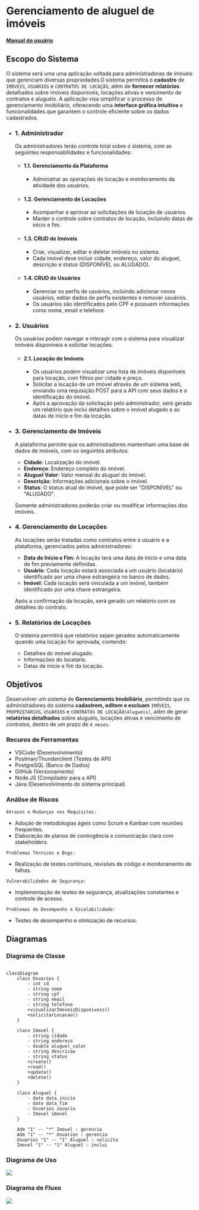 #  Gerenciamento de aluguel de imóveis

#### [Manual do usuário](https://github.com/ryangabriel27/projeto-java-imobiliaria/blob/main/documentacao/manual_do_usuario.md)

## Escopo do Sistema

O sistema será uma uma aplicação voltada para administradoras de imóveis que gerenciam diversas propriedades.O sistema permitirá o **cadastro** de `IMÓVEIS`, `USUÁRIOS` e `CONTRATOS DE LOCAÇÃO`, além de **fornecer relatórios** detalhados sobre imóveis disponíveis, locações ativas e vencimento de contratos e aluguéis. A aplicação visa simplificar o processo de gerenciamento imobiliário, oferecendo uma **interface gráfica intuitiva** e funcionalidades que garantem o controle eficiente sobre os dados cadastrados.

- ### 1. **Administrador**

    Os administradores terão controle total sobre o sistema, com as seguintes responsabilidades e funcionalidades:

    - #### 1.1. **Gerenciamento da Plataforma**
        - Administrar as operações de locação e monitoramento da atividade dos usuários.
  
    - #### 1.2. **Gerenciamento de Locações**
        - Acompanhar e aprovar as solicitações de locação de usuários.
        - Manter o controle sobre contratos de locação, incluindo datas de início e fim.

    - #### 1.3. **CRUD de Imóveis**
        - Criar, visualizar, editar e deletar imóveis no sistema.
        - Cada imóvel deve incluir cidade, endereço, valor do aluguel, descrição e status (DISPONÍVEL ou ALUGADO).
  
    - #### 1.4. **CRUD de Usuários**
        - Gerenciar os perfis de usuários, incluindo adicionar novos usuários, editar dados de perfis existentes e remover usuários.
        - Os usuários são identificados pelo CPF e possuem informações como nome, email e telefone.

- ### 2. **Usuários**

    Os usuários podem navegar e interagir com o sistema para visualizar imóveis disponíveis e solicitar locações.

    - #### 2.1. **Locação de Imóveis**
        - Os usuários podem visualizar uma lista de imóveis disponíveis para locação, com filtros por cidade e preço.
        - Solicitar a locação de um imóvel através de um sistema web, enviando uma requisição POST para a API com seus dados e a identificação do imóvel.
        - Após a aprovação da solicitação pelo administrador, será gerado um relatório que inclui detalhes sobre o imóvel alugado e as datas de início e fim da locação.

- ### 3. **Gerenciamento de Imóveis**   

    A plataforma permite que os administradores mantenham uma base de dados de imóveis, com os seguintes atributos:

    - **Cidade**: Localização do imóvel.
    - **Endereço**: Endereço completo do imóvel.
    - **Aluguel Valor**: Valor mensal do aluguel do imóvel.
    - **Descrição**: Informações adicionais sobre o imóvel.
    - **Status**: O status atual do imóvel, que pode ser "DISPONÍVEL" ou "ALUGADO".
  
    Somente administradores poderão criar ou modificar informações dos imóveis.

- ### 4. **Gerenciamento de Locações**

    As locações serão tratadas como contratos entre o usuário e a plataforma, gerenciados pelos administradores:

    - **Data de Início e Fim**: A locação terá uma data de início e uma data de fim previamente definidas.
    - **Usuário**: Cada locação estará associada a um usuário (locatário) identificado por uma chave estrangeira no banco de dados.
    - **Imóvel**: Cada locação será vinculada a um imóvel, também identificado por uma chave estrangeira.
    
    Após a confirmação da locação, será gerado um relatório com os detalhes do contrato.

- ### 5. **Relatórios de Locações**

    O sistema permitirá que relatórios sejam gerados automaticamente quando uma locação for aprovada, contendo:

    - Detalhes do imóvel alugado.
    - Informações do locatário.
    - Datas de início e fim da locação.


## Objetivos
Desenvolver um sistema de **Gerenciamento Imobiliário**, permitindo que os administradores do sistema **cadastrem, editem e excluam** `IMÓVEIS`, `PROPRIETÁRIOS`, `USUÁRIOS` e `CONTRATOS DE LOCAÇÃO(Aluguéis)`, além de gerar **relatórios detalhados** sobre aluguéis, locações ativas e vencimento de contratos, dentro de um prazo de `4 meses`.


### Recuros de Ferramentas
- VSCode (Desenvolvimento)
- Postman/Thunderclient (Testes de API)
- PostgreSQL (Banco de Dados)
- GitHub (Versionamento)
- Node.JS (Compilador para a API)
- Java (Desenvolvimento do sistema principal)


### Análise de Riscos
`Atrasos e Mudanças nos Requisitos:`
- Adoção de metodologias ágeis como Scrum e Kanban com reuniões frequentes.
- Elaboração de planos de contingência e comunicação clara com stakeholders.

`Problemas Técnicos e Bugs:`
- Realização de testes contínuos, revisões de código e monitoramento de falhas.

`Vulnerabilidades de Segurança:`
- Implementação de testes de segurança, atualizações constantes e controle de acesso.

`Problemas de Desempenho e Escalabilidade:`
- Testes de desempenho e otimização de recursos.

## Diagramas

### Diagrama de Classe 

```mermaid

classDiagram
    class Usuarios {
        - int id
        - string nome
        - string cpf
        - string email
        - string telefone
        +visualizarImoveisDisponiveis()
        +solicitarLocacao()
    }

    class Imovel {
        - string cidade
        - string endereco
        - double aluguel_valor
        - string descricao
        - string status
        +create()
        +read()
        +update()
        +delete()
    }

    class Aluguel {
        - date data_inicio
        - date data_fim
        - Usuarios usuario
        - Imovel imovel
    }

    Adm "1" -- "*" Imovel : gerencia
    Adm "1" -- "*" Usuarios : gerencia
    Usuarios "1" -- "1" Aluguel : solicita
    Imovel "1" -- "1" Aluguel : inclui

```

### Diagrama de Uso
<img src="img-doc/Diagrama de caso de uso.png"/>

### Diagrama de Fluxo

<img src="img-doc/_Fluxograma.png" />



